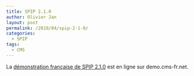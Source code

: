 ```yaml
---
title: SPIP 2.1.0
author: Olivier Jan
layout: post
permalink: /2010/04/spip-2-1-0/
categories:
  - SPIP
tags:
  - CMS
--- 
```


La [démonstration française de SPIP 2.1.0][1] est en ligne sur demo.cms-fr.net.

 [1]: /demo/spip/